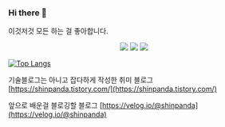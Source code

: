 ### Hi there 👋
 
 이것저것 모든 하는 걸 좋아합니다.
 
<div align="center">
	<img src="https://img.shields.io/badge/Java-007396?style=flat&logo=Java&logoColor=white" />
	<img src="https://img.shields.io/badge/HTML5-E34F26?style=flat&logo=HTML5&logoColor=white" />
	<img src="https://img.shields.io/badge/CSS3-1572B6?style=flat&logo=CSS3&logoColor=white" />
</div>




[![Top Langs](https://github-readme-stats.vercel.app/api/top-langs/?username=shinpanda&layout=compact&theme=default)](https://github.com/anuraghazra/github-readme-stats)


<!--
**shinpanda/shinpanda** is a ✨ _special_ ✨ repository because its `README.md` (this file) appears on your GitHub profile.

Here are some ideas to get you started:

- 🔭 I’m currently working on ...
- 🌱 I’m currently learning ...
- 👯 I’m looking to collaborate on ...
- 🤔 I’m looking for help with ...
- 💬 Ask me about ...
- 📫 How to reach me: ...
- 😄 Pronouns: ...
- ⚡ Fun fact: ...
-->

기술블로그는 아니고 잡다하게 작성한 취미 블로그  
[https://shinpanda.tistory.com/](https://shinpanda.tistory.com/)

앞으로 배운걸 블로깅할 블로그
[https://velog.io/@shinpanda](https://velog.io/@shinpanda)
